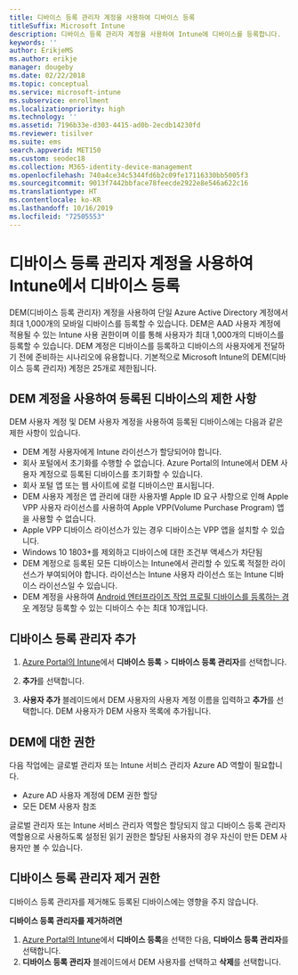 ```yaml
---
title: 디바이스 등록 관리자 계정을 사용하여 디바이스 등록
titleSuffix: Microsoft Intune
description: 디바이스 등록 관리자 계정을 사용하여 Intune에 디바이스를 등록합니다.
keywords: ''
author: ErikjeMS
ms.author: erikje
manager: dougeby
ms.date: 02/22/2018
ms.topic: conceptual
ms.service: microsoft-intune
ms.subservice: enrollment
ms.localizationpriority: high
ms.technology: ''
ms.assetid: 7196b33e-d303-4415-ad0b-2ecdb14230fd
ms.reviewer: tisilver
ms.suite: ems
search.appverid: MET150
ms.custom: seodec18
ms.collection: M365-identity-device-management
ms.openlocfilehash: 740a4ce34c5344fd6b2c09fe17116330bb5005f3
ms.sourcegitcommit: 9013f7442bbface78feecde2922e8e546a622c16
ms.translationtype: HT
ms.contentlocale: ko-KR
ms.lasthandoff: 10/16/2019
ms.locfileid: "72505553"
---
```

# <a name="enroll-devices-in-intune-by-using-a-device-enrollment-manager-account"></a>디바이스 등록 관리자 계정을 사용하여 Intune에서 디바이스 등록

DEM(디바이스 등록 관리자) 계정을 사용하여 단일 Azure Active Directory 계정에서 최대 1,000개의 모바일 디바이스를 등록할 수 있습니다. DEM은 AAD 사용자 계정에 적용될 수 있는 Intune 사용 권한이며 이를 통해 사용자가 최대 1,000개의 디바이스를 등록할 수 있습니다. DEM 계정은 디바이스를 등록하고 디바이스의 사용자에게 전달하기 전에 준비하는 시나리오에 유용합니다. 기본적으로 Microsoft Intune의 DEM(디바이스 등록 관리자) 계정은 25개로 제한됩니다.

## <a name="limitations-of-devices-that-are-enrolled-with-a-dem-account"></a>DEM 계정을 사용하여 등록된 디바이스의 제한 사항

DEM 사용자 계정 및 DEM 사용자 계정을 사용하여 등록된 디바이스에는 다음과 같은 제한 사항이 있습니다.

- DEM 계정 사용자에게 Intune 라이선스가 할당되어야 합니다.
- 회사 포털에서 초기화를 수행할 수 없습니다. Azure Portal의 Intune에서 DEM 사용자 계정으로 등록된 디바이스를 초기화할 수 있습니다.
- 회사 포털 앱 또는 웹 사이트에 로컬 디바이스만 표시됩니다.
- DEM 사용자 계정은 앱 관리에 대한 사용자별 Apple ID 요구 사항으로 인해 Apple VPP 사용자 라이선스를 사용하여 Apple VPP(Volume Purchase Program) 앱을 사용할 수 없습니다.
- Apple VPP 디바이스 라이선스가 있는 경우 디바이스는 VPP 앱을 설치할 수 있습니다.
- Windows 10 1803+를 제외하고 디바이스에 대한 조건부 액세스가 차단됨
- DEM 계정으로 등록된 모든 디바이스는 Intune에서 관리할 수 있도록 적절한 라이선스가 부여되어야 합니다. 라이선스는 Intune 사용자 라이선스 또는 Intune 디바이스 라이선스일 수 있습니다.
- DEM 계정을 사용하여 [Android 엔터프라이즈 작업 프로필 디바이스를 등록하는 경우](android-work-profile-enroll.md) 계정당 등록할 수 있는 디바이스 수는 최대 10개입니다.


## <a name="add-a-device-enrollment-manager"></a>디바이스 등록 관리자 추가

1. [Azure Portal의 Intune](https://aka.ms/intuneportal)에서 **디바이스 등록** > **디바이스 등록 관리자**를 선택합니다.

2. **추가**를 선택합니다.

3. **사용자 추가** 블레이드에서 DEM 사용자의 사용자 계정 이름을 입력하고 **추가**를 선택합니다. DEM 사용자가 DEM 사용자 목록에 추가됩니다.

## <a name="permissions-for-dem"></a>DEM에 대한 권한

다음 작업에는 글로벌 관리자 또는 Intune 서비스 관리자 Azure AD 역할이 필요합니다.
- Azure AD 사용자 계정에 DEM 권한 할당
- 모든 DEM 사용자 참조

글로벌 관리자 또는 Intune 서비스 관리자 역할은 할당되지 않고 디바이스 등록 관리자 역할용으로 사용하도록 설정된 읽기 권한은 할당된 사용자의 경우 자신이 만든 DEM 사용자만 볼 수 있습니다.


## <a name="remove-device-enrollment-manager-permissions"></a>디바이스 등록 관리자 제거 권한

디바이스 등록 관리자를 제거해도 등록된 디바이스에는 영향을 주지 않습니다.

**디바이스 등록 관리자를 제거하려면**

1. [Azure Portal의 Intune](https://aka.ms/intuneportal)에서 **디바이스 등록**을 선택한 다음, **디바이스 등록 관리자**를 선택합니다.
2. **디바이스 등록 관리자** 블레이드에서 DEM 사용자를 선택하고 **삭제**를 선택합니다.

